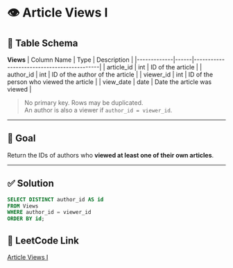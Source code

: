 # 👁️ Article Views I

## 🧾 Table Schema

**Views**
| Column Name | Type | Description                                |
|-------------|------|--------------------------------------------|
| article_id  | int  | ID of the article                          |
| author_id   | int  | ID of the author of the article            |
| viewer_id   | int  | ID of the person who viewed the article    |
| view_date   | date | Date the article was viewed                |

> No primary key. Rows may be duplicated.  
> An author is also a viewer if `author_id = viewer_id`.

---

## 🎯 Goal

Return the IDs of authors who **viewed at least one of their own articles**.

---

## ✅ Solution

```sql
SELECT DISTINCT author_id AS id
FROM Views
WHERE author_id = viewer_id
ORDER BY id;
```
## 🔗 LeetCode Link

[Article Views I](https://leetcode.com/problems/article-views-i/?envType=study-plan-v2&envId=top-sql-50)